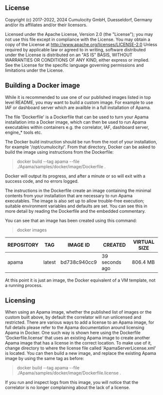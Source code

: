 ## License
Copyright (c) 2017-2022, 2024 Cumulocity GmbH, Duesseldorf, Germany and/or its affiliates and/or their licensors.  

Licensed under the Apache License, Version 2.0 (the "License"); you may not use this
file except in compliance with the License. You may obtain a copy of the License at
http://www.apache.org/licenses/LICENSE-2.0
Unless required by applicable law or agreed to in writing, software distributed under the
License is distributed on an "AS IS" BASIS, WITHOUT WARRANTIES OR CONDITIONS OF ANY KIND,
either express or implied. 
See the License for the specific language governing permissions and limitations under the License.


## Building a Docker image
While it is recommended to use one of our published images listed in top level README, 
you may want to build a custom image.
For example to use IAF or dashboard server which are availble in a full installation of Apama.

The file 'Dockerfile' is a Dockerfile that can be used to turn your
Apama installation into a Docker image, which can then be used to run Apama
executables within containers e.g. the correlator, IAF, dashboard server,
engine_* tools etc.

The Docker build instruction should be run from the root of your 
installation, for example '/opt/cumulocity/'. From that directory, Docker can 
be asked to build the image using instructions from the Dockerfile:

> docker build --tag apama --file ./Apama/samples/docker/image/Dockerfile .

Docker will output its progress, and after a minute or so will exit with a success code,
and no errors logged.

The instructions in the Dockerfile create an image containing the minimal
contents from your installation that are necessary to run Apama executables.
The image is also set up to allow trouble-free execution; suitable environment
variables and defaults are set. You can see this in more detail by reading the
Dockerfile and the embedded commentary.

You can see that an image has been created using this command:

> docker images 

|REPOSITORY        |TAG             |IMAGE ID            |CREATED             |VIRTUAL SIZE |
|---               |---             |---                 |---                 |---          |
|apama             |latest          |bd738c940cc9        |39 seconds ago      |806.4 MB     |

At this point it is just an image, the Docker equivalent of a VM template,
not a running process. 

## Licensing
When using an Apama image, whether the published list of images or the custom built above,
by default the correlator will run unlicensed and restricted. 
There are various ways to add a license to an Apama image, for full details please refer
to the Apama documentation around licensing Apama in Docker.
One such way is shown here using the Dockerfile 
'Dockerfile.license' that uses an existing Apama image to create
another Apama image that has a license in the correct location. To make use of
it, change directory to where the license file called 'ApamaServerLicense.xml'
is located. You can then build a new image, and replace the existing Apama
image by using the same tag as before:

> docker build --tag apama --file ./Apama/samples/docker/image/Dockerfile.license .

If you run and inspect logs from this image, you will notice that the
correlator is no longer complaining about the lack of a license.
